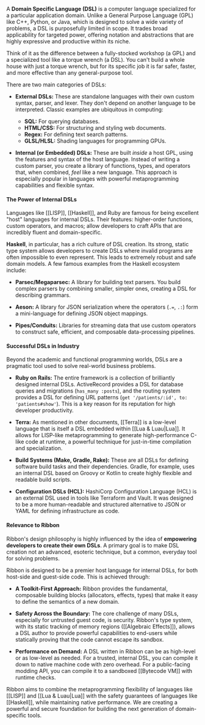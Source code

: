 A **Domain Specific Language (DSL)** is a computer language specialized for a
particular application domain. Unlike a General Purpose Language (GPL) like C++,
Python, or Java, which is designed to solve a wide variety of problems, a DSL is
purposefully limited in scope. It trades broad applicability for targeted power,
offering notation and abstractions that are highly expressive and productive
within its niche.

Think of it as the difference between a fully-stocked workshop (a GPL) and a
specialized tool like a torque wrench (a DSL). You can't build a whole house
with just a torque wrench, but for its specific job it is far safer, faster, and
more effective than any general-purpose tool.

There are two main categories of DSLs:

- **External DSLs:** These are standalone languages with their own custom
  syntax, parser, and lexer. They don't depend on another language to be
  interpreted. Classic examples are ubiquitous in computing:
    * **SQL:** For querying databases.
    * **HTML/CSS:** For structuring and styling web documents.
    * **Regex:** For defining text search patterns.
    * **GLSL/HLSL:** Shading languages for programming GPUs.

- **Internal (or Embedded) DSLs:** These are built *inside* a host GPL, using
  the features and syntax of the host language. Instead of writing a custom
  parser, you create a library of functions, types, and operators that, when
  combined, *feel* like a new language. This approach is especially popular in
  languages with powerful metaprogramming capabilities and flexible syntax.

#### The Power of Internal DSLs

Languages like [[LISP]], [[Haskell]], and Ruby are famous for being excellent
"host" languages for internal DSLs. Their features: higher-order
functions, custom operators, and macros; allow developers to craft APIs that are
incredibly fluent and domain-specific.

**Haskell**, in particular, has a rich culture of DSL creation. Its strong,
static type system allows developers to create DSLs where invalid programs are
often impossible to even represent. This leads to extremely robust and safe
domain models. A few famous examples from the Haskell ecosystem include:

- **Parsec/Megaparsec:** A library for building text parsers. You build complex
  parsers by combining smaller, simpler ones, creating a DSL for describing
  grammars.

- **Aeson:** A library for JSON serialization where the operators (`.=`, `.:`)
  form a mini-language for defining JSON object mappings.

- **Pipes/Conduits:** Libraries for streaming data that use custom operators to
  construct safe, efficient, and composable data-processing pipelines.

#### Successful DSLs in Industry

Beyond the academic and functional programming worlds, DSLs are a pragmatic tool
used to solve real-world business problems.

- **Ruby on Rails:** The entire framework is a collection of brilliantly
  designed internal DSLs. ActiveRecord provides a DSL for database queries and
  migrations (`has_many :posts`), and the routing system provides a DSL for
  defining URL patterns (`get '/patients/:id', to: 'patients#show'`). This is a
  key reason for its reputation for high developer productivity.

- **Terra:** As mentioned in other documents, [[Terra]] is a low-level language
  that is itself a DSL embedded within [[Lua & Luau|Lua]]. It allows for
  LISP-like metaprogramming to generate high-performance C-like code at runtime,
  a powerful technique for just-in-time compilation and specialization.

- **Build Systems (Make, Gradle, Rake):** These are all DSLs for defining
  software build tasks and their dependencies. Gradle, for example, uses an
  internal DSL based on Groovy or Kotlin to create highly flexible and readable
  build scripts.

- **Configuration DSLs (HCL):** HashiCorp Configuration Language (HCL) is an
  external DSL used in tools like Terraform and Vault. It was designed to be a
  more human-readable and structured alternative to JSON or YAML for defining
  infrastructure as code.

#### Relevance to Ribbon

Ribbon's design philosophy is highly influenced by the idea of **empowering
developers to create their own DSLs**. A primary goal is to make DSL creation
not an advanced, esoteric technique, but a common, everyday tool for solving
problems.

Ribbon is designed to be a premier host language for internal DSLs, for both
host-side and guest-side code. This is achieved through:

- **A Toolkit-First Approach:** Ribbon provides the fundamental, composable
  building blocks (allocators, effects, types) that make it easy to define the
  semantics of a new domain.
  
- **Safety Across the Boundary:** The core challenge of many DSLs, especially
  for untrusted guest code, is security. Ribbon's type system, with its static
  tracking of memory regions ([[Algebraic Effects]]), allows a DSL author to
  provide powerful capabilities to end-users while statically proving that the
  code cannot escape its sandbox.

- **Performance on Demand:** A DSL written in Ribbon can be as high-level or as
  low-level as needed. For a trusted, internal DSL, you can compile it down to
  native machine code with zero overhead. For a public-facing modding API, you
  can compile it to a sandboxed [[Bytecode VM]] with runtime checks.

Ribbon aims to combine the metaprogramming flexibility of languages
like [[LISP]] and [[Lua & Luau|Lua]] with the safety guarantees of languages
like [[Haskell]], while maintaining native performance. We are creating a
powerful and secure foundation for building the next generation of
domain-specific tools.